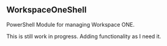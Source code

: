 ## WorkspaceOneShell
PowerShell Module for managing Workspace ONE.

This is still work in progress. Adding functionality as I need it.